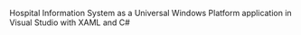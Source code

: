 Hospital Information System as a Universal Windows Platform application in Visual Studio with XAML and C#
